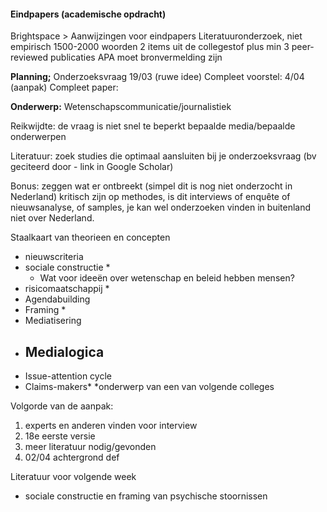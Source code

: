 #### Eindpapers (academische opdracht)

Brightspace > Aanwijzingen voor eindpapers
Literatuuronderzoek, niet empirisch
1500-2000 woorden
2 items uit de collegestof plus min 3 peer-reviewed publicaties
APA moet bronvermelding zijn


**Planning;**
Onderzoeksvraag 19/03 (ruwe idee)
Compleet voorstel: 4/04 (aanpak)
Compleet paper: 


**Onderwerp:**
Wetenschapscommunicatie/journalistiek

Reikwijdte: de vraag is niet snel te beperkt
bepaalde media/bepaalde onderwerpen


Literatuur: zoek studies die optimaal aansluiten bij je onderzoeksvraag (bv geciteerd door - link in Google Scholar)

Bonus: zeggen wat er ontbreekt (simpel dit is nog niet onderzocht in Nederland) kritisch zijn op methodes, is dit interviews of enquête of nieuwsanalyse, of samples, je kan wel onderzoeken vinden in buitenland niet over Nederland. 



Staalkaart van theorieen en concepten
- nieuwscriteria
- sociale constructie *
	- Wat voor ideeën over wetenschap en beleid hebben mensen?
- risicomaatschappij *
- Agendabuilding
- Framing * 
- Mediatisering
- Medialogica
	- 
- Issue-attention cycle
- Claims-makers*
*onderwerp van een van volgende colleges


Volgorde van de aanpak:
1. experts en anderen vinden voor interview
2. 18e eerste versie
3. meer literatuur nodig/gevonden
4. 02/04 achtergrond def



Literatuur voor volgende week
- sociale constructie en framing van psychische stoornissen